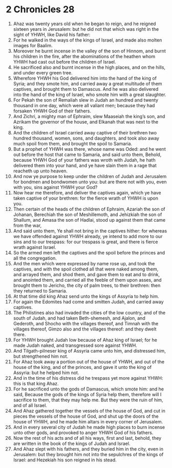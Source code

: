 ﻿# 2 Chronicles  28
1. Ahaz was twenty years old when he began to reign, and he reigned sixteen years in Jerusalem: but he did not that which was right in the sight of YHWH, like David his father: 
2. For he walked in the ways of the kings of Israel, and made also molten images for Baalim. 
3. Moreover he burnt incense in the valley of the son of Hinnom, and burnt his children in the fire, after the abominations of the heathen whom YHWH had cast out before the children of Israel. 
4. He sacrificed also and burnt incense in the high places, and on the hills, and under every green tree. 
5. Wherefore YHWH his God delivered him into the hand of the king of Syria; and they smote him, and carried away a great multitude of them captives, and brought them to Damascus. And he was also delivered into the hand of the king of Israel, who smote him with a great slaughter. 
6.  For Pekah the son of Remaliah slew in Judah an hundred and twenty thousand in one day, which were all valiant men; because they had forsaken YHWH God of their fathers. 
7. And Zichri, a mighty man of Ephraim, slew Maaseiah the king’s son, and Azrikam the governor of the house, and Elkanah that was next to the king. 
8. And the children of Israel carried away captive of their brethren two hundred thousand, women, sons, and daughters, and took also away much spoil from them, and brought the spoil to Samaria. 
9. But a prophet of YHWH was there, whose name was Oded: and he went out before the host that came to Samaria, and said unto them, Behold, because YHWH God of your fathers was wroth with Judah, he hath delivered them into your hand, and ye have slain them in a rage that reacheth up unto heaven. 
10. And now ye purpose to keep under the children of Judah and Jerusalem for bondmen and bondwomen unto you: but are there not with you, even with you, sins against YHWH your God? 
11. Now hear me therefore, and deliver the captives again, which ye have taken captive of your brethren: for the fierce wrath of YHWH is upon you. 
12. Then certain of the heads of the children of Ephraim, Azariah the son of Johanan, Berechiah the son of Meshillemoth, and Jehizkiah the son of Shallum, and Amasa the son of Hadlai, stood up against them that came from the war, 
13. And said unto them, Ye shall not bring in the captives hither: for whereas we have offended against YHWH already, ye intend to add more to our sins and to our trespass: for our trespass is great, and there is fierce wrath against Israel. 
14. So the armed men left the captives and the spoil before the princes and all the congregation. 
15. And the men which were expressed by name rose up, and took the captives, and with the spoil clothed all that were naked among them, and arrayed them, and shod them, and gave them to eat and to drink, and anointed them, and carried all the feeble of them upon asses, and brought them to Jericho, the city of palm trees, to their brethren: then they returned to Samaria. 
16.  At that time did king Ahaz send unto the kings of Assyria to help him. 
17. For again the Edomites had come and smitten Judah, and carried away captives. 
18. The Philistines also had invaded the cities of the low country, and of the south of Judah, and had taken Beth-shemesh, and Ajalon, and Gederoth, and Shocho with the villages thereof, and Timnah with the villages thereof, Gimzo also and the villages thereof: and they dwelt there. 
19. For YHWH brought Judah low because of Ahaz king of Israel; for he made Judah naked, and transgressed sore against YHWH. 
20. And Tilgath-pilneser king of Assyria came unto him, and distressed him, but strengthened him not. 
21. For Ahaz took away a portion out of the house of YHWH, and out of the house of the king, and of the princes, and gave it unto the king of Assyria: but he helped him not. 
22.  And in the time of his distress did he trespass yet more against YHWH: this is that king Ahaz. 
23. For he sacrificed unto the gods of Damascus, which smote him: and he said, Because the gods of the kings of Syria help them, therefore will I sacrifice to them, that they may help me. But they were the ruin of him, and of all Israel. 
24. And Ahaz gathered together the vessels of the house of God, and cut in pieces the vessels of the house of God, and shut up the doors of the house of YHWH, and he made him altars in every corner of Jerusalem. 
25. And in every several city of Judah he made high places to burn incense unto other gods, and provoked to anger YHWH God of his fathers. 
26.  Now the rest of his acts and of all his ways, first and last, behold, they are written in the book of the kings of Judah and Israel. 
27. And Ahaz slept with his fathers, and they buried him in the city, even in Jerusalem: but they brought him not into the sepulchres of the kings of Israel: and Hezekiah his son reigned in his stead. 
